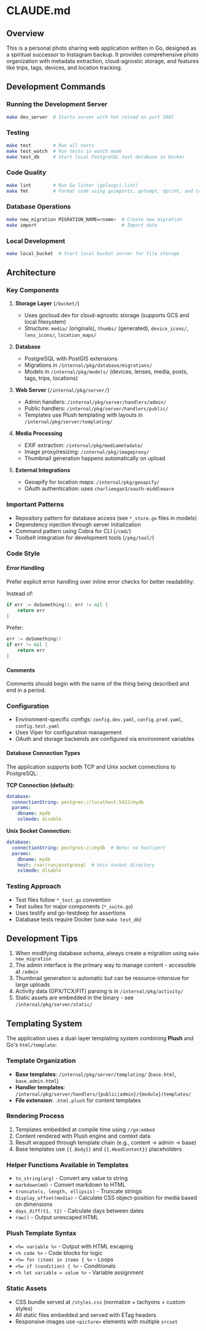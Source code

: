 # CLAUDE.md

## Overview

This is a personal photo sharing web application written in Go, designed as a spiritual successor to Instagram backup. It provides comprehensive photo organization with metadata extraction, cloud-agnostic storage, and features like trips, tags, devices, and location tracking.

## Development Commands

### Running the Development Server

```bash
make dev_server  # Starts server with hot reload on port 3007
```

### Testing

```bash
make test        # Run all tests
make test_watch  # Run tests in watch mode
make test_db     # Start local PostgreSQL test database in Docker
```

### Code Quality

```bash
make lint        # Run Go linter (golangci-lint)
make fmt         # Format code using goimports, gofumpt, dprint, and treefmt
```

### Database Operations

```bash
make new_migration MIGRATION_NAME=<name>  # Create new migration
make import                               # Import data
```

### Local Development

```bash
make local_bucket  # Start local bucket server for file storage
```

## Architecture

### Key Components

1. **Storage Layer** (`/bucket/`)
   - Uses gocloud.dev for cloud-agnostic storage (supports GCS and local filesystem)
   - Structure: `media/` (originals), `thumbs/` (generated), `device_icons/`, `lens_icons/`, `location_maps/`

2. **Database**
   - PostgreSQL with PostGIS extensions
   - Migrations in `/internal/pkg/database/migrations/`
   - Models in `/internal/pkg/models/` (devices, lenses, media, posts, tags, trips, locations)

3. **Web Server** (`/internal/pkg/server/`)
   - Admin handlers: `/internal/pkg/server/handlers/admin/`
   - Public handlers: `/internal/pkg/server/handlers/public/`
   - Templates use Plush templating with layouts in `/internal/pkg/server/templating/`

4. **Media Processing**
   - EXIF extraction: `/internal/pkg/mediametadata/`
   - Image proxy/resizing: `/internal/pkg/imageproxy/`
   - Thumbnail generation happens automatically on upload

5. **External Integrations**
   - Geoapify for location maps: `/internal/pkg/geoapify/`
   - OAuth authentication: uses `charlieegan3/oauth-middleware`

### Important Patterns

- Repository pattern for database access (see `*_store.go` files in models)
- Dependency injection through server initialization
- Command pattern using Cobra for CLI (`/cmd/`)
- Toolbelt integration for development tools (`/pkg/tool/`)

### Code Style

#### Error Handling

Prefer explicit error handling over inline error checks for better readability:

Instead of:

```go
if err := doSomething(); err != nil {
    return err
}
```

Prefer:

```go
err := doSomething()
if err != nil {
    return err
}
```

#### Comments

Comments should begin with the name of the thing being described and end in a period.

### Configuration

- Environment-specific configs: `config.dev.yaml`, `config.prod.yaml`, `config.test.yaml`
- Uses Viper for configuration management
- OAuth and storage backends are configured via environment variables

#### Database Connection Types

The application supports both TCP and Unix socket connections to PostgreSQL:

**TCP Connection (default):**

```yaml
database:
  connectionString: postgres://localhost:5432/mydb
  params:
    dbname: mydb
    sslmode: disable
```

**Unix Socket Connection:**

```yaml
database:
  connectionString: postgres:///mydb  # Note: no host/port
  params:
    dbname: mydb
    host: /var/run/postgresql  # Unix socket directory
    sslmode: disable
```

### Testing Approach

- Test files follow `*_test.go` convention
- Test suites for major components (`*_suite.go`)
- Uses testify and go-testdeep for assertions
- Database tests require Docker (use `make test_db`)

## Development Tips

1. When modifying database schema, always create a migration using `make new_migration`
2. The admin interface is the primary way to manage content - accessible at `/admin`
3. Thumbnail generation is automatic but can be resource-intensive for large uploads
4. Activity data (GPX/TCX/FIT) parsing is in `/internal/pkg/activity/`
5. Static assets are embedded in the binary - see `/internal/pkg/server/static/`

## Templating System

The application uses a dual-layer templating system combining **Plush** and Go's `html/template`:

### Template Organization

- **Base templates**: `/internal/pkg/server/templating/` (`base.html`, `base.admin.html`)
- **Handler templates**: `/internal/pkg/server/handlers/{public|admin}/{module}/templates/`
- **File extension**: `.html.plush` for content templates

### Rendering Process

1. Templates embedded at compile time using `//go:embed`
2. Content rendered with Plush engine and context data
3. Result wrapped through template chain (e.g., content → admin → base)
4. Base templates use `{{.Body}}` and `{{.HeadContent}}` placeholders

### Helper Functions Available in Templates

- `to_string(arg)` - Convert any value to string
- `markdown(md)` - Convert markdown to HTML
- `truncate(s, length, ellipsis)` - Truncate strings
- `display_offset(media)` - Calculate CSS object-position for media based on dimensions
- `days_diff(t1, t2)` - Calculate days between dates
- `raw()` - Output unescaped HTML

### Plush Template Syntax

- `<%= variable %>` - Output with HTML escaping
- `<% code %>` - Code blocks for logic
- `<%= for (item) in items { %>` - Loops
- `<%= if (condition) { %>` - Conditionals
- `<% let variable = value %>` - Variable assignment

### Static Assets

- CSS bundle served at `/styles.css` (normalize + tachyons + custom styles)
- All static files embedded and served with ETag headers
- Responsive images use `<picture>` elements with multiple `srcset`
